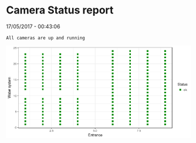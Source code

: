 Camera Status report
================
17/05/2017 - 00:43:06

    All cameras are up and running

![](camreport_files/figure-markdown_github/unnamed-chunk-2-1.png)
